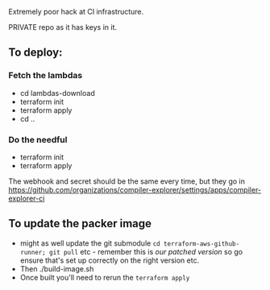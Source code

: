 Extremely poor hack at CI infrastructure.

PRIVATE repo as it has keys in it.

## To deploy:

### Fetch the lambdas
* cd lambdas-download
* terraform init
* terraform apply
* cd ..

### Do the needful
* terraform init
* terraform apply

The webhook and secret should be the same every time,
but they go in https://github.com/organizations/compiler-explorer/settings/apps/compiler-explorer-ci


## To update the packer image
* might as well update the git submodule `cd terraform-aws-github-runner; git pull` etc - remember this is _our patched version_ so go ensure that's set up correctly on the right version etc.
* Then ./build-image.sh
* Once built you'll need to rerun the `terraform apply`
